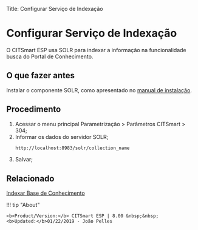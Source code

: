 Title: Configurar Serviço de Indexação

# Configurar Serviço de Indexação

O CITSmart ESP usa SOLR para indexar a informação na funcionalidade busca do Portal de Conhecimento.


## O que fazer antes

Instalar o componente SOLR, como apresentado no [manual de instalação][1].

## Procedimento

1. Acessar o menu principal Parametrização > Parâmetros CITSmart > 304;
2. Informar os dados do servidor SOLR;
    ```sh
    http://localhost:8983/solr/collection_name
    ```
3. Salvar;

## Relacionado

[Indexar Base de Conhecimento][2]

[1]:/pt-br/citsmart-esp-8/get-started/installation-and-upgrade/overview.html
[2]:/pt-br/citsmart-esp-8/platform-administration/data-indexing/management.html


!!! tip "About"

    <b>Product/Version:</b> CITSmart ESP | 8.00 &nbsp;&nbsp;
    <b>Updated:</b>01/22/2019 - João Pelles  
